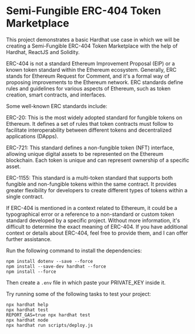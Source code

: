 # Semi-Fungible ERC-404 Token Marketplace

This project demonstrates a basic Hardhat use case in which we will be creating a Semi-Fungible ERC-404 Token Marketplace with the help of Hardhat, ReactJS and Solidity.

ERC-404 is not a standard Ethereum Improvement Proposal (EIP) or a known token standard within the Ethereum ecosystem. Generally, ERC stands for Ethereum Request for Comment, and it's a formal way of proposing improvements to the Ethereum network. ERC standards define rules and guidelines for various aspects of Ethereum, such as token creation, smart contracts, and interfaces.

Some well-known ERC standards include:

ERC-20: This is the most widely adopted standard for fungible tokens on Ethereum. It defines a set of rules that token contracts must follow to facilitate interoperability between different tokens and decentralized applications (DApps).

ERC-721: This standard defines a non-fungible token (NFT) interface, allowing unique digital assets to be represented on the Ethereum blockchain. Each token is unique and can represent ownership of a specific asset.

ERC-1155: This standard is a multi-token standard that supports both fungible and non-fungible tokens within the same contract. It provides greater flexibility for developers to create different types of tokens within a single contract.

If ERC-404 is mentioned in a context related to Ethereum, it could be a typographical error or a reference to a non-standard or custom token standard developed by a specific project. Without more information, it's difficult to determine the exact meaning of ERC-404. If you have additional context or details about ERC-404, feel free to provide them, and I can offer further assistance.

Run the following command to install the dependencies:

```shell
npm install dotenv --save --force
npm install --save-dev hardhat --force
npm install --force
```

Then create a ```.env``` file in which paste your PRIVATE_KEY inside it.

Try running some of the following tasks to test your project:

```shell
npx hardhat help
npx hardhat test
REPORT_GAS=true npx hardhat test
npx hardhat node
npx hardhat run scripts/deploy.js
```